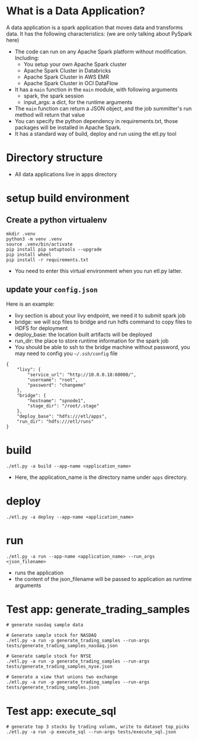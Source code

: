 # What is a Data Application?

A data application is a spark application that moves data and transforms data. It has the following characteristics: (we are only talking about PySpark here)
- The code can run on any Apache Spark platform without modification. Including:
    - You setup your own Apache Spark cluster
    - Apache Spark Cluster in Databricks
    - Apache Spark Cluster in AWS EMR
    - Apache Spark Cluster in OCI DataFlow
- It has a `main` function in the `main` module, with following arguments
    - spark, the spark session
    - input_args: a dict, for the runtime arguments
- The `main` function can return a JSON object, and the job summitter's run method will return that value
- You can specify the python dependency in requirements.txt, those packages will be installed in Apache Spark.
- It has a standard way of build, deploy and run using the etl.py tool

# Directory structure
- All data applications live in apps directory


# setup build environment
## Create a python virtualenv

```
mkdir .venv
python3 -m venv .venv
source .venv/bin/activate
pip install pip setuptools --upgrade
pip install wheel
pip install -r requirements.txt
```

- You need to enter this virtual environment when you run etl.py latter.

## update your `config.json`
Here is an example:
- livy section is about your livy endpoint, we need it to submit spark job
- bridge: we will scp files to bridge and run hdfs command to copy files to HDFS for deployment
- deploy_base: the location built artifacts will be deployed
- run_dir: the place to store runtime information for the spark job
- You should be able to ssh to the bridge machine without password, you may need to config you `~/.ssh/config` file
```
{
    "livy": {
        "service_url": "http://10.0.0.18:60008/",
        "username": "root",
        "password": "changeme"
    },
    "bridge": {
        "hostname": "spnode1",
        "stage_dir": "/root/.stage"
    },
    "deploy_base": "hdfs:///etl/apps",
    "run_dir": "hdfs:///etl/runs"
}
```
</details>

# build
`./etl.py -a build --app-name <application_name>`
- Here, the application_name is the directory name under `apps` directory.

# deploy
`./etl.py -a deploy --app-name <application_name>`

# run
`./etl.py -a run --app-name <application_name> --run_args <json_filename>`
- runs the application
- the content of the json_filename will be passed to application as runtime arguments

# Test app: generate_trading_samples
```
# generate nasdaq sample data

# Generate sample stock for NASDAQ
./etl.py -a run -p generate_trading_samples --run-args tests/generate_trading_samples_nasdaq.json

# Generate sample stock for NYSE
./etl.py -a run -p generate_trading_samples --run-args tests/generate_trading_samples_nyse.json

# Generate a view that unions two exchange
./etl.py -a run -p generate_trading_samples --run-args tests/generate_trading_samples.json

```

# Test app: execute_sql
```
# generate top 3 stocks by trading volumn, write to dataset top_picks
./etl.py -a run -p execute_sql --run-args tests/execute_sql.json
```